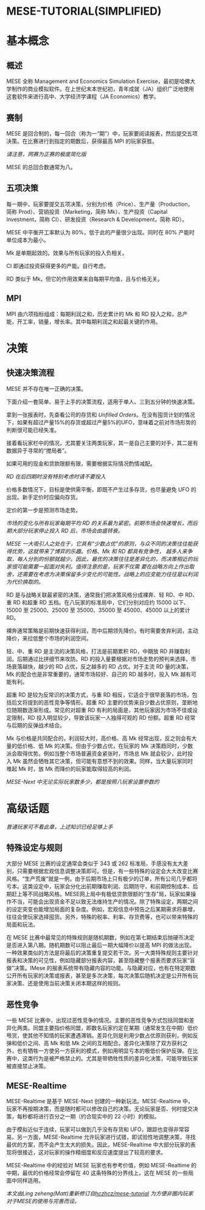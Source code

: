 MESE-TUTORIAL(SIMPLIFIED)
=============================


# 基本概念

## 概述

MESE 全称 Management and Economics Simulation Exercise，最初是哈佛大学制作的商业模拟软件。在上世纪末本世纪初，青年成就（JA）组织广泛地使用这套软件来进行高中、大学经济学课程（JA Economics）教学。

## 赛制

MESE 是回合制的，每一回合（称为一“期”）中，玩家要阅读报表，然后提交五项决策。在比赛进行到指定的期数后，获得最高 MPI 的玩家获胜。

*请注意，网赛为正赛的极度简化版*

MESE 的总回合数通常为八。

## 五项决策

每一期中，玩家要提交五项决策，分别为价格（Price）、生产量（Production，简称 Prod）、营销投资（Marketing，简称 Mk）、生产投资（Capital Investment，简称 CI）、研发投资（Research & Development，简称 RD）。

MESE 中平衡开工率默认为 80%，低于此的产量很少出现。同时在 80% 产能时单位成本为最小。

Mk 是单期起效的。效果与所有玩家的投入负相关。

CI 即通过投资获得更多的产能。自行考虑。

RD 类似于 Mk，但它的作用效果来自每期平均值，且与价格无关。

## MPI

MPI 由六项指标组成：每期利润之和，历史累计的 Mk 和 RD 投入之和，总产能，开工率，销量，增长率。其中每期利润之和起最关键的作用。

# 决策

## 快速决策流程

MESE 并不存在唯一正确的决策。

下面介绍一套简单、易于上手的决策流程，适用于单人、三到五分钟的快速决策。

拿到一张报表时，先查看公司的存货和 *Unfilled Orders*。在没有囤货计划的情况下，如果有超过产量15%的存货或超过产量5%的UFO，意味着之前对市场形势的判断很可能已经失准。

接着看玩家栏中的情况，尤其要关注两类玩家，其一是自己主要的对手，其二是有数据异于寻常的“搅局者”。

如果可用的现金和贷款限额有限，需要根据实际情况酌情减配。

*RD 在后四期时没有特别考虑时请不要投入*

价格多数情况下，目标是使供需平衡，即既不产生过多存货，也尽量避免 UFO 的出现。新手定价时应偏向存货。

定价的第一步是预测市场走势。

*市场的变化与所有玩家每期平均 RD 的关系最为紧密。前期市场会快速增长，而后期大部分玩家停止投入 RD 后，市场会由盛转衰。*

*MESE 一大吸引人之处在于，它具有“少数占优”的原则，与众不同的决策往往能获得优势，这就带来了博弈的乐趣。价格、Mk 和 RD 都具有竞争性，
越多人来争取，每人分到的份额就越少。因此，最优的决策往往是差异化的，而决策相近的玩家很可能需要一起面对失利。值得注意的是，玩家不仅需
要在战略方向上作出取舍，还需要在考虑为决策保留多少变化的可能性。战略上的应变能力往往是以利润为代价换取的。*

RD 是与战略关联最紧密的决策，通常我们把决策风格分成裸奔、轻 RD、中 RD、重 RD 和超重 RD 五档。在八玩家的标准局中，它们分别对应约 15000 以下、15000 至 25000、25000 至 35000、35000 至 45000、45000 以上的累计 RD。

裸奔通常策略是前期快速获得利润，而中后期领先降价。有时需要舍弃利润，主动降价，来拉低整个市场的利润空间。

轻、中、重 RD 是主流的决策风格，打法是前期累积 RD，中期放 RD 并赚取利润，后期通过比拼细节来攻防。RD 的投入量要根据对市场走势的预判来选择，市场衰落越快，越少的 RD 占优，反之越多的 RD 占优。对于主流 RD 量的决策，Mk 的配合也是非常重要的，通常市场较好、自己的 RD 越多时，投入 Mk 越有可能有利。

超重 RD 是较为反常识的决策方式，与重 RD 相反，它适合于很早衰落的市场，包括后文将提到的恶性竞争等情形。超重 RD 主要的优势来自少数占优原则，垄断地位随期数逐渐形成。常见的对超重 RD 有利的局面是，其他玩家因为市场不佳或设定限制，RD 投入明显较少，导致该玩家一人独得可观的 RD 份额。超重 RD 经常与后期的反弹战术结合。

Mk 与价格是共同配合的，利润较大时，高价格、高 Mk 经常出现，反之则会有大量的低价格、低 Mk 的决策。但由于少数占优，在玩家的 Mk 决策趋同时，少数派会取得优势。例如当整个市场普遍资金紧张时，市场总 Mk 就会较少，此时投入 Mk 虽然会牺牲其它决策，但可能有意想不到的效果。同样，当大量玩家同时堆起 Mk 时，放 Mk 而降价的玩家能取得较高的利润。

*MESE-Next 中无论实际玩家数多少，都是按照八玩家设置参数的*

# 高级话题

*普通玩家可不看此章，上述知识已经足够上手*

## 特殊设定与规则

大部分 MESE 比赛的设定通常会类似于 343 或 262 标准局，手感没有太大差别，只需要根据宏观信息调整决策即可。但是，有一些特殊的设定会大大改变比赛风格。“生产荒废”就是一例，由于后期市场上只有极少的订单，所有公司几乎都将亏本。这类设定中，玩家会分化出前期赚取利润、后期防守，和前期控制成本、后期赶上等不同战略风格。MESE网上局中有极低贷款限额的“生存”局，玩家如果操作不当，可能会出现资金不足以致无法维持生产的情况。除了特殊设定，两期之间的设定突变也能增加局面的复杂度。例如，宏观信息中预告之后某期需求将暴增，往往会使玩家选择囤货。另外，特殊的税率、利率、存货费等，也可以带来特殊的局面和玩法。

在 MESE 比赛中最常见的特殊规则是随机期数，例如在第七期结束后抛硬币决定是否进入第八期。随机期数可以阻止最后一期大幅降价以提高 MPI 的做法出现。一种效果类似的方法是将最后的决策重复提交若干次。另一大类特殊规则主要针对报表和决策的可见性，例如隐藏部分报表内容，甚至隐藏整个报表而要求玩家“盲做”决策。IMese 的报表系统带有隐藏内容的功能。与隐藏对应，也有在特定期数公开所有玩家的决策或报表，甚至是多次决策，每次决策后随机决定是公开所有玩家决策、还是使用当前决策关闭本期这样的规则。

## 恶性竞争

一些 MESE 比赛中，出现过恶性竞争的情况。主要的恶性竞争方式包括同盟和差异化两类。同盟主要指价格同盟，即数名玩家约定在某期（通常发生在中期）低价甩货，使其他不知情的玩家遭遇滞销。差异化则是利用少数占优原则获利，例如反弹和低价之间、高 Mk 和低 Mk 之间的互相配合。差异化决策除了双方获利之外，也有牺牲一方使另一方获利的模式，例如用明显亏本的极低价保护反弹。在比赛中，这类行为是被严格禁止的。尤其是带牺牲性质的差异化决策，可能导致玩家被直接禁止决策。

## MESE-Realtime

MESE-Realtime 是基于 MESE-Next 创建的一种新玩法。MESE-Realtime 中，玩家不再按期决策，而是随时都可以修改自己的决策。无论玩家是否、何时提交决策，每秒都将进行百分之一期（约合现实中的 22 小时）的模拟。

由于模拟近似于连续，玩家可以做到几乎没有存货和 UFO，跟踪也变得非常容易。另一方面，MESE-Realtime 允许玩家进行试错，即试验性地调整决策，寻找最优的方案，而不会产生太大的损失。因此，MESE-Realtime 中大部分玩家的表现将很接近，这对玩家的操作精细度和反应速度提出了较高的要求。

MESE-Realtime 中的经验对 MESE 玩家也有参考价值，例如 MESE-Realtime 的中期，最优的价格经常会停留在 40 这条特殊的分界线上，这在 MESE 的一些局面中同样适用。



*本文由Ling zeheng(Matt)重新修订自[hczhcz/mese-tutorial](https://github.com/hczhcz/mese-tutorial)
为方便非圈内玩家对于MESE的使用与完善而设。*

